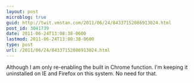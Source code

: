 ```yaml
---
layout: post
microblog: true
guid: http://twit.vmstan.com/2011/06/24/84337152086913024.html
post_id: 3041739
date: 2011-06-24T13:08:38-0600
lastmod: 2011-06-24T13:08:38-0600
type: post
url: /2011/06/24/84337152086913024.html
---
```

Although I am only re-enabling the built in Chrome function. I'm keeping it uninstalled on IE and Firefox on this system. No need for that.
